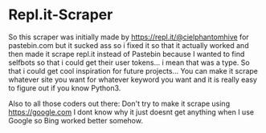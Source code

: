 # Repl.it-Scraper
So this scraper was initially made by https://repl.it/@cielphantomhive for pastebin.com but it sucked ass so i fixed it so that it actually worked and then made it scrape repl.it instead of Pastebin because I wanted to find selfbots so that i could get their user tokens... i mean that was a type. So that i could get cool inspiration for future projects... You can make it scrape whatever site you want for whatever keyword you want and it is really easy to figure out if you know Python3. 

Also to all those coders out there: Don't try to make it scrape using https://google.com I dont know why it just doesnt get anything when I use Google so Bing worked better somehow. 
